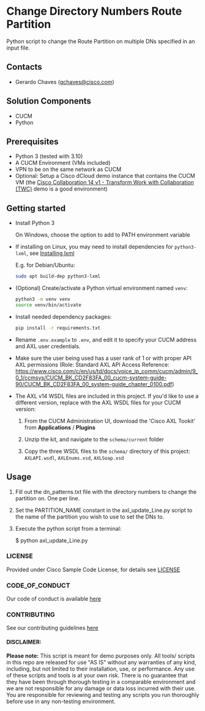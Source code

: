 # Change Directory Numbers Route Partition

Python script to change the Route Partition on multiple DNs specified in an input file.

## Contacts

- Gerardo Chaves (gchaves@cisco.com)

## Solution Components

- CUCM
- Python

## Prerequisites

- Python 3 (tested with 3.10)
- A CUCM Environment (VMs included)
- VPN to be on the same network as CUCM
- Optional: Setup a Cisco dCloud demo instance that contains the CUCM VM (the [Cisco Collaboration 14 v1 - Transform Work with Collaboration (TWC)](https://dcloud2-rtp.cisco.com/content/demo/878809) demo is a good environment)

## Getting started

- Install Python 3

  On Windows, choose the option to add to PATH environment variable

- If installing on Linux, you may need to install dependencies for `python3-lxml`, see [Installing lxml](https://lxml.de/3.3/installation.html)

  E.g. for Debian/Ubuntu:

  ```bash
  sudo apt build-dep python3-lxml
  ```

- (Optional) Create/activate a Python virtual environment named `venv`:

  ```bash
  python3 -m venv venv
  source venv/bin/activate
  ```

- Install needed dependency packages:

  ```bash
  pip install -r requirements.txt
  ```

- Rename `.env.example` to `.env`, and edit it to specify your CUCM address and AXL user credentials.

- Make sure the user being used has a user rank of 1 or with proper API AXL permissions (Role: Standard AXL API Access Reference: https://www.cisco.com/c/en/us/td/docs/voice_ip_comm/cucm/admin/9_0_1/ccmsys/CUCM_BK_CD2F83FA_00_cucm-system-guide-90/CUCM_BK_CD2F83FA_00_system-guide_chapter_0100.pdf)

- The AXL v14 WSDL files are included in this project. If you'd like to use a different version, replace with the AXL WSDL files for your CUCM version:

  1. From the CUCM Administration UI, download the 'Cisco AXL Tookit' from **Applications** / **Plugins**

  2. Unzip the kit, and navigate to the `schema/current` folder

  3. Copy the three WSDL files to the `schema/` directory of this project: `AXLAPI.wsdl`, `AXLEnums.xsd`, `AXLSoap.xsd`

## Usage

1. Fill out the dn_patterns.txt file with the directory numbers to change the partition on. One per line.

2. Set the PARTITION_NAME constant in the axl_update_Line.py script to the name of the partition you wish to use to set the DNs to.

3. Execute the python script from a terminal:

   $ python axl_update_Line.py

### LICENSE

Provided under Cisco Sample Code License, for details see [LICENSE](LICENSE.md)

### CODE_OF_CONDUCT

Our code of conduct is available [here](CODE_OF_CONDUCT.md)

### CONTRIBUTING

See our contributing guidelines [here](CONTRIBUTING.md)

#### DISCLAIMER:

<b>Please note:</b> This script is meant for demo purposes only. All tools/ scripts in this repo are released for use "AS IS" without any warranties of any kind, including, but not limited to their installation, use, or performance. Any use of these scripts and tools is at your own risk. There is no guarantee that they have been through thorough testing in a comparable environment and we are not responsible for any damage or data loss incurred with their use.
You are responsible for reviewing and testing any scripts you run thoroughly before use in any non-testing environment.
